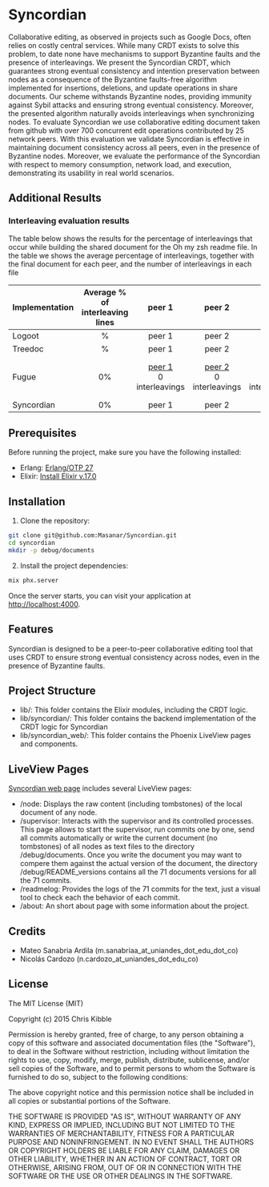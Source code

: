 # Syncordian

Collaborative editing, as observed in projects such as Google Docs, often relies on costly
central services. While many CRDT exists to solve this problem, to date none have
mechanisms to support Byzantine faults and the presence of interleavings. We present the
Syncordian CRDT, which guarantees strong eventual consistency and intention preservation
between nodes as a consequence of the Byzantine faults-free algorithm implemented for
insertions, deletions, and update operations in share documents. Our scheme withstands
Byzantine nodes, providing immunity against Sybil attacks and ensuring strong eventual
consistency. Moreover, the presented algorithm naturally avoids interleavings when
synchronizing nodes. To evaluate Syncordian we use collaborative editing document taken
from github with over 700 concurrent edit operations contributed by 25 network peers. With
this evaluation we validate Syncordian is effective in maintaining document consistency
across all peers, even in the presence of Byzantine nodes. Moreover, we evaluate the
performance of the Syncordian with respect to memory consumption, network load, and
execution, demonstrating its usability in real world scenarios.

## Additional Results
### Interleaving evaluation results

The table below shows the results for the percentage of interleavings that occur while building the shared document for the Oh my zsh readme file. In the table we shows the average percentage of interleavings, together with the final document for each peer, and the number of interleavings in each file

| Implementation    | Average % of interleaving lines | peer 1 | peer 2 | peer 3 | peer 4 | peer 5 | peer 6 | peer 7 | peer 8 | peer 9 | peer 10 | peer 11 | peer 12 | peer 13 | peer 14 | peer 15 | peer 16 | peer 17 | peer 18 | peer 19 | peer 20 | peer 21 | peer 22 | peer 23 | peer 24 | peer 25 | peer 26 | peer 27 | peer 28 | peer 29 | peer 30 |
| -------- | :-------: | :-------: | :-------: | :-------: | :-------: | :-------: | :-------: | :-------: | :-------: | :-------: | :-------: | :-------: | :-------: | :-------: | :-------: | :-------: | :-------: | :-------: | :-------: | :-------: | :-------: | :-------: | :-------: | :-------: | :-------: | :-------: | :-------: | :-------: | :-------: | :-------: | :-------: 
| Logoot  | % | peer 1 | peer 2 | peer 3 | peer 4 | peer 5 | peer 6 | peer 7 | peer 8 | peer 9 | peer 10 | peer 11 | peer 12 | peer 13 | peer 14 | peer 15 | peer 16 | peer 17 | peer 18 | peer 19 | peer 20 | peer 21 | peer 22 | peer 23 | peer 24 | peer 25 | peer 26 | peer 27 | peer 28 | peer 29 | peer 30 |
| Treedoc | % | peer 1 | peer 2 | peer 3 | peer 4 | peer 5 | peer 6 | peer 7 | peer 8 | peer 9 | peer 10 | peer 11 | peer 12 | peer 13 | peer 14 | peer 15 | peer 16 | peer 17 | peer 18 | peer 19 | peer 20 | peer 21 | peer 22 | peer 23 | peer 24 | peer 25 | peer 26 | peer 27 | peer 28 | peer 29 | peer 30 |
| Fugue | 0% | [peer 1](https://github.com/Masanar/Syncordian/tree/main/debug/documents/fugue/tree_peer_1) <br> 0 interleavings | [peer 2](https://github.com/Masanar/Syncordian/tree/main/debug/documents/fugue/tree_peer_2) <br> 0 interleavings | [peer 3](https://github.com/Masanar/Syncordian/tree/main/debug/documents/fugue/tree_peer_3) <br> 0 interleavings | [peer 4](https://github.com/Masanar/Syncordian/tree/main/debug/documents/fugue/tree_peer_4) <br> 0 interleavings | [peer 5](https://github.com/Masanar/Syncordian/tree/main/debug/documents/fugue/tree_peer_5) <br> 0 interleavings | [peer 6](https://github.com/Masanar/Syncordian/tree/main/debug/documents/fugue/tree_peer_6) <br> 0 interleavings | [peer 7](https://github.com/Masanar/Syncordian/tree/main/debug/documents/fugue/tree_peer_7) <br> 0 interleavings | [peer 8](https://github.com/Masanar/Syncordian/tree/main/debug/documents/fugue/tree_peer_8) <br> 0 interleavings | [peer 9](https://github.com/Masanar/Syncordian/tree/main/debug/documents/fugue/tree_peer_9) <br> 0 interleavings | [peer 10](https://github.com/Masanar/Syncordian/tree/main/debug/documents/fugue/tree_peer_10) <br> 0 interleavings| [peer 11](https://github.com/Masanar/Syncordian/tree/main/debug/documents/fugue/tree_peer_11) <br> 0 interleavings | [peer 12](https://github.com/Masanar/Syncordian/tree/main/debug/documents/fugue/tree_peer_12) <br> 0 interleavings | [peer 13](https://github.com/Masanar/Syncordian/tree/main/debug/documents/fugue/tree_peer_13) <br> 0 interleavings | [peer 14](https://github.com/Masanar/Syncordian/tree/main/debug/documents/fugue/tree_peer_14) <br> 0 interleavings | [peer 15](https://github.com/Masanar/Syncordian/tree/main/debug/documents/fugue/tree_peer_15) <br> 0 interleavings | [peer 16](https://github.com/Masanar/Syncordian/tree/main/debug/documents/fugue/tree_peer_16) <br> 0 interleavings| peer [peer 17](https://github.com/Masanar/Syncordian/tree/main/debug/documents/fugue/tree_peer_17) <br> 0 interleavings | [peer 18](https://github.com/Masanar/Syncordian/tree/main/debug/documents/fugue/tree_peer_18) <br> 0 interleavings | [peer 19](https://github.com/Masanar/Syncordian/tree/main/debug/documents/fugue/tree_peer_19) <br> 0 interleavings | [peer 20](https://github.com/Masanar/Syncordian/tree/main/debug/documents/fugue/tree_peer_20) <br> 0 interleavings | [peer 21](https://github.com/Masanar/Syncordian/tree/main/debug/documents/fugue/tree_peer_21) <br> 0 interleavings | [peer 22](https://github.com/Masanar/Syncordian/tree/main/debug/documents/fugue/tree_peer_22) <br> 0 interleavings | [peer 23](https://github.com/Masanar/Syncordian/tree/main/debug/documents/fugue/tree_peer_23) <br> 0 interleavings | [peer 24](https://github.com/Masanar/Syncordian/tree/main/debug/documents/fugue/tree_peer_24) <br> 0 interleavings | [peer 25](https://github.com/Masanar/Syncordian/tree/main/debug/documents/fugue/tree_peer_25) <br> 0 interleavings | [peer 26](https://github.com/Masanar/Syncordian/tree/main/debug/documents/fugue/tree_peer_26) <br> 0 interleavings | [peer 27](https://github.com/Masanar/Syncordian/tree/main/debug/documents/fugue/tree_peer_27) <br> 0 interleavings | [peer 28](https://github.com/Masanar/Syncordian/tree/main/debug/documents/fugue/tree_peer_28) <br> 0 interleavings | [peer 29](https://github.com/Masanar/Syncordian/tree/main/debug/documents/fugue/tree_peer_29) <br> 0 interleavings | [peer 30](https://github.com/Masanar/Syncordian/tree/main/debug/documents/fugue/tree_peer_30) <br> 0 interleavings |
| Syncordian | 0% | peer 1 | peer 2 | peer 3 | peer 4 | peer 5 | peer 6 | peer 7 | peer 8 | peer 9 | peer 10 | peer 11 | peer 12 | peer 13 | peer 14 | peer 15 | peer 16 | peer 17 | peer 18 | peer 19 | peer 20 | peer 21 | peer 22 | peer 23 | peer 24 | peer 25 | peer 26 | peer 27 | peer 28 | peer 29 | peer 30 |


## Prerequisites

Before running the project, make sure you have the following installed:

- Erlang:  [Erlang/OTP 27](https://www.erlang.org/downloads/27)
- Elixir: [Install Elixir v.17.0](https://elixir-lang.org/install.html)

## Installation

1. Clone the repository:

```bash
git clone git@github.com:Masanar/Syncordian.git 
cd syncordian
mkdir -p debug/documents
```

2. Install the project dependencies:

```bash
mix phx.server
```

Once the server starts, you can visit your application at <http://localhost:4000>.

## Features

Syncordian is designed to be a peer-to-peer collaborative editing tool that uses CRDT to
ensure strong eventual consistency across nodes, even in the presence of Byzantine faults.

## Project Structure

- lib/: This folder contains the Elixir modules, including the CRDT logic.
- lib/syncordian/: This folder contains the backend implementation of the CRDT logic for
  Syncordian
- lib/syncordian_web/: This folder contains the Phoenix LiveView pages and components.

## LiveView Pages

[Syncordian web page](http://localhost:4000) includes several LiveView pages:

- /node: Displays the raw content (including tombstones) of the local document of any
  node.
- /supervisor: Interacts with the supervisor and its controlled processes. This page
allows to start the supervisor, run commits one by one, send all commits automatically or
write the current document (no tombstones) of all nodes as text files to the directory
/debug/documents. Once you write the document you may want to compere them against the
actual version of the document, the directory /debug/README_versions contains all the 71
documents versions for all the 71 commits.
- /readmelog: Provides the logs of the 71 commits for the text, just a visual tool to
check each the behavior of each commit.
- /about: An short about page with some information about the project.

## Credits

- Mateo Sanabria Ardila (m.sanabriaa_at_uniandes_dot_edu_dot_co)
- Nicolás Cardozo (n.cardozo_at_uniandes_dot_edu_co)

## License

The MIT License (MIT)

Copyright (c) 2015 Chris Kibble

Permission is hereby granted, free of charge, to any person obtaining a copy of this
software and associated documentation files (the "Software"), to deal in the Software
without restriction, including without limitation the rights to use, copy, modify, merge,
publish, distribute, sublicense, and/or sell copies of the Software, and to permit persons
to whom the Software is furnished to do so, subject to the following conditions:

The above copyright notice and this permission notice shall be included in all copies or
substantial portions of the Software.

THE SOFTWARE IS PROVIDED "AS IS", WITHOUT WARRANTY OF ANY KIND, EXPRESS OR IMPLIED,
INCLUDING BUT NOT LIMITED TO THE WARRANTIES OF MERCHANTABILITY, FITNESS FOR A PARTICULAR
PURPOSE AND NONINFRINGEMENT. IN NO EVENT SHALL THE AUTHORS OR COPYRIGHT HOLDERS BE LIABLE
FOR ANY CLAIM, DAMAGES OR OTHER LIABILITY, WHETHER IN AN ACTION OF CONTRACT, TORT OR
OTHERWISE, ARISING FROM, OUT OF OR IN CONNECTION WITH THE SOFTWARE OR THE USE OR OTHER
DEALINGS IN THE SOFTWARE.
